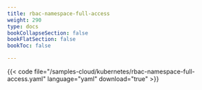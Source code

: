 ```yaml
---
title: rbac-namespace-full-access
weight: 290
type: docs
bookCollapseSection: false
bookFlatSection: false
bookToc: false

---
```


{{< code file="/samples-cloud/kubernetes/rbac-namespace-full-access.yaml" language="yaml" download="true" >}}
